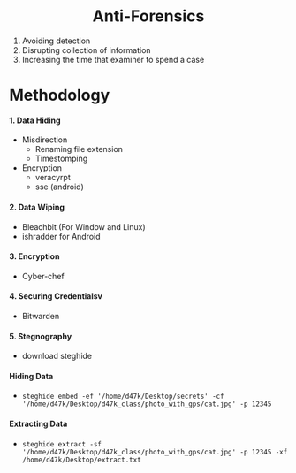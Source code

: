 <h1 align="Center">Anti-Forensics</h1>

1. Avoiding detection
2. Disrupting collection of information
3. Increasing the time that examiner to spend a case

# Methodology

#### 1. Data Hiding
- Misdirection
    - Renaming file extension
    - Timestomping
- Encryption
    - veracyrpt 
    - sse (android)

#### 2. Data Wiping 

- Bleachbit (For Window and Linux)
- ishradder for Android

#### 3. Encryption

- Cyber-chef

#### 4. Securing Credentialsv

- Bitwarden

#### 5. Stegnography

- download steghide

#### Hiding Data
- `steghide embed -ef '/home/d47k/Desktop/secrets' -cf '/home/d47k/Desktop/d47k_class/photo_with_gps/cat.jpg' -p 12345`

#### Extracting Data

- `steghide extract -sf '/home/d47k/Desktop/d47k_class/photo_with_gps/cat.jpg' -p 12345 -xf /home/d47k/Desktop/extract.txt`